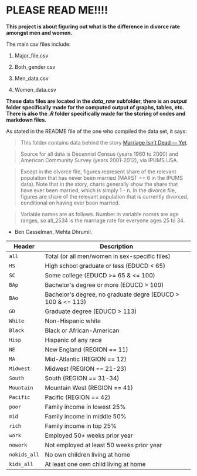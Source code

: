 # PLEASE READ ME!!!!

__This project is about figuring out what is the difference in divorce rate amongst men and women.__

The main csv files include:
 1. Major_file.csv

 2. Both_gender.csv

 3. Men_data.csv

 4. Women_data.csv
 
 __These data files are located in the *data_raw* subfolder, there is an *output* folder specifically made for the computed output of graphs, tables, etc.
 There is also the *.R* folder specifically made for the storing of codes and markdown files.__

As stated in the README file of the one who compiled the data set, it says:

> This folder contains data behind the story [Marriage Isn’t Dead — Yet](http://fivethirtyeight.com/features/marriage-isnt-dead-yet/).

> Source for all data is Decennial Census (years 1960 to 2000) and American Community Survey (years 2001-2012), via IPUMS USA.

> Except in the divorce file, figures represent share of the relevant population that has never been married (MARST == 6 in the IPUMS data). Note that in the story, charts generally show the share that have ever been married, which is simply 1 - n. In the divorce file, figures are share of the relevant population that is currently divorced, conditional on having ever been married.

> Variable names are as follows. Number in variable names are age ranges, so all_2534 is the marriage rate for everyone ages 25 to 34.
- Ben Casselman, Mehta Dhrumil.

Header | Description
---|---------
`all` | Total (or all men/women in sex-specific files)
`HS` | High school graduate or less (EDUCD < 65)
`SC` | Some college (EDUCD >= 65 & <= 100)
`BAp` | Bachelor's degree or more (EDUCD > 100)
`BAo` | Bachelor's degree, no graduate degre (EDUCD > 100 & <= 113)
`GD` | Graduate degree (EDUCD > 113)
`White` | Non-Hispanic white
`Black` | Black or African-American
`Hisp` | Hispanic of any race
`NE` | New England (REGION == 11)
`MA` | Mid-Atlantic (REGION == 12)
`Midwest` | Midwest (REGION == 21-23)
`South` | South (REGION == 31-34)
`Mountain` | Mountain West (REGION == 41)
`Pacific` | Pacific (REGION == 42)
`poor` | Family income in lowest 25%
`mid` | Family income in middle 50%
`rich` | Family income in top 25%
`work` | Employed 50+ weeks prior year
`nowork` | Not employed at least 50 weeks prior year
`nokids_all` | No own children living at home
`kids_all` | At least one own child living at home
